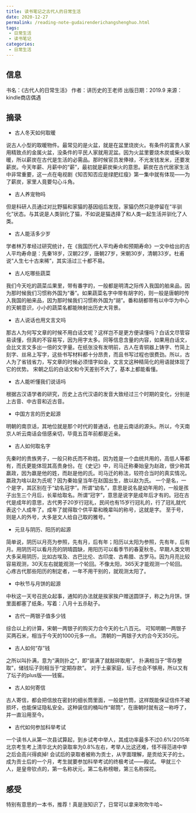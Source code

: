 ```yaml
---
title: 读书笔记之古代人的日常生活
date: 2020-12-27
permalink: /reading-note-gudairenderichangshenghuo.html
tags:
 - 日常生活
 - 读书笔记
categories:
 - 日常生活
---
```





## 信息

书名：《古代人的日常生活》 作者：讲历史的王老师 出版日期：2019.9 来源：kindle商店偶遇

## 摘录

  * 古人冬天如何取暖

说古人小型的取暖物件。最常见的是火盆，就是在盆里烧炭火。有条件的富贵人家用精致点的金属火盆，没条件的平民人家就用泥盆。因为火盆里要烧木炭或柴火取暖，所以薪炭在古代是生活的必需品。那时候官员发俸禄，不光发钱发米，还要发薪炭。今天年薪、月薪中的“薪”，最初就是薪炭柴火的意思。薪炭在古代居家生活中非常重要，这一点在电视剧《知否知否应是绿肥红瘦》第一集中就有体现——为了薪炭，家里人竟要勾心斗角。

  * 古人养宠物吗

但是科研人员通过对比野猫和家猫的基因组后发现，家猫仍然只是停留在“半驯化”状态。与其说是人类驯化了猫，不如说是猫选择了和人类一起生活并驯化了人类。

  * 古人能活多少岁

学者林万孝经过研究统计，在《我国历代人平均寿命和预期寿命》一文中给出的古人平均寿命是：先秦18岁，汉朝22岁，唐朝27岁，宋朝30岁，清朝33岁。杜甫说“人生七十古来稀”，其实活过三十都不易。

  * 古人吃哪些蔬菜

我们今天吃的蔬菜瓜果里，带有番字的，一般都是明清之际传入我国的舶来品，因为那时候我们习惯称外国为“番”。如果蔬菜名字中带有胡字的，则一般是唐朝时传入我国的舶来品，因为那时候我们习惯称外国为“胡”。番和胡都带有以中华为中心的天朝意识，小小的蔬菜名都能映射出历史大背景。

  * 古人说话也用文言文吗

那古人为何写文章的时候不用白话文呢？这样岂不是更方便读懂吗？白话文尽管容易读懂，但真的不容易写，因为用字太多。同等信息含量的内容，如果用白话文，会比文言文多出一倍的文字量。在纸张没有发明前，古人在青铜器上铸字、竹简上刻字、丝帛上写字，这些书写材料都十分昂贵，而且书写过程也很费劲。所以，古人为了省钱省力，写文章的时候必须惜字如金，文言文这种精简化的用语就体现了它的优势。
宋朝之后的白话文和今天差别不大了，基本上都能看懂。

  * 古人能听懂我们说话吗

根据古汉语学者的研究，历史上古代汉语的发音大致经过三个时期的变化，分别是上古音、中古音和近古音。

  * 中国方言的历史起源

明朝的南京话，其地位就是那个时代的普通话，也是云南话的源头。所以，今天南京人听云南话会倍感亲切，毕竟五百年前都是近亲。

  * 古人如何取名字

先秦时的贵族男子，一般只称氏而不称姓。因为姓是一个血统共用的，高低人等都有，而氏更能体现其高贵身份。在《史记》中，司马迁称秦始皇为赵政，很少称其嬴政，因为嬴是他的姓，而赵是他的氏。司马迁的称法，较符合当时的真实情况。嬴政为啥以赵为氏呢？因为秦始皇当年在赵国出生，故以赵为氏。
一个是名，一个是字，其区别在于“幼名冠字”。所谓“幼名”，意思是说名是幼年用的，一般是孩子出生三个月后，长辈给取名。所谓“冠字”，意思是说字是成年后才有的。冠在古代是成年的意思，古代男子20岁行冠礼，民间也有15岁行冠礼的，行了冠礼就代表这个人成年了。成年了就得取个供平辈和晚辈叫的称号，这就是字。
至于号，则是人的外号，大多是文人给自己取的雅号。“

  * 元旦与阴历、阳历的起源

简单说，阴历以月亮为参照，先有月，后有年；阳历以太阳为参照，先有年，后有月。用阴历可以看月亮的阴晴圆缺，用阳历可以看季节的春夏秋冬。早期人类文明大多采用阴历，比如古埃及、古巴比伦、古印度、古希腊、古罗马。因为月亮比较容易观测，30天左右就能观测一个轮回。不像太阳，365天才能观测一个轮回。心疼古代那些阳历的制定者，一年不用干别的，就观测太阳了。

  * 中秋节与月饼的起源

中秋这一天号召民众起事，通知的办法就是挨家挨户赠送圆饼子，称之为月饼。饼里面都塞了纸条，写着：八月十五杀鞑子。

  * 古代一两银子值多少钱

综合以上的计算，宋朝一两银子的购买力合今天的七八百元。 可知明朝一两银子买两石米，相当于今天的1000元多一点。 清朝的一两银子大约合今天350元。

  * 古人如何“存”钱

之所以叫扑满，意为“满则扑之”，即“装满了就敲碎取用”。 扑满相当于“零存整取”，储钱坛子则相当于“定期存款”。
对于土豪家庭，坛子也会不够用，所以又有了坛子的plus版——钱窖。

  * 古人如何寄信

古人寄信，都会把信放在密封的细长筒里面，一般是竹筒，这样既能保证信件不被损坏，也能保证隐私安全。这种装信的桶叫作“邮筒”，在唐朝时就有这一称呼了，并一直沿用至今。

  * 古代如何参加科举考试

一个读书人从第一次县试算起，到乡试考中举人，其成功率最多不过0.6%!2015年北京考生考上清华北大的录取率为0.8%左右，考举人比这还难，怪不得范进中举之后会高兴得疯掉!
会试后的录取者被称为贡士，从字面理解，是贡给天子的士。成为贡士后的一个月，考生就要参加科举考试的终极考试——殿试。
甲就三个人，是皇帝钦点的，第一名称状元，第二名称榜眼，第三名称探花。

## 感受

特别有意思的一本书，推荐！真是涨知识了，日常可以拿来吹吹牛哈~

